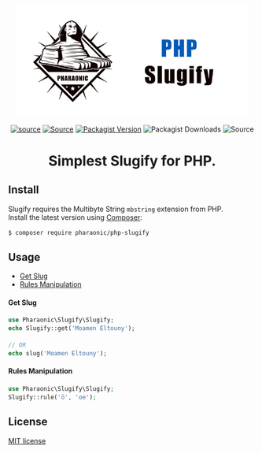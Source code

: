 <p align="center"><a href="https://pharaonic.io" target="_blank"><img src="https://raw.githubusercontent.com/Pharaonic/logos/main/php/slugify.jpg" width="470"></a></p>

<p align="center">
<a href="https://github.com/Pharaonic/php-slugify/actions/workflows/build.yml" target="_blank"><img src="https://github.com/Pharaonic/php-slugify/actions/workflows/build.yml/badge.svg?branch=main" alt="source"></a>
<a href="https://github.com/Pharaonic/php-slugify" target="_blank"><img src="http://img.shields.io/badge/source-pharaonic/php--slugify-blue.svg?style=flat-square" alt="Source"></a> <a href="https://packagist.org/packages/pharaonic/php-slugify" target="_blank"><img src="https://img.shields.io/packagist/v/pharaonic/php-slugify?style=flat-square" alt="Packagist Version"></a>
<img src="https://img.shields.io/packagist/dt/pharaonic/php-slugify?style=flat-square" alt="Packagist Downloads"> <img src="http://img.shields.io/badge/license-MIT-brightgreen.svg?style=flat-square" alt="Source">
</p>


<h1 align="center">Simplest Slugify for PHP.</h1>


## Install

Slugify requires the Multibyte String `mbstring` extension from PHP.<br>
Install the latest version using [Composer](https://getcomposer.org/):

```bash
$ composer require pharaonic/php-slugify
```



## Usage

- [Get Slug](#GS)
- [Rules Manipulation](#RM)



<a name="GS"></a>

#### Get Slug

```php
use Pharaonic\Slugify\Slugify;
echo Slugify::get('Moamen Eltouny');

// OR
echo slug('Moamen Eltouny');
```





<a name="RM"></a>

#### Rules Manipulation

```php
use Pharaonic\Slugify\Slugify;
Slugify::rule('ö', 'oe');
```






## License

[MIT license](LICENSE.md)
